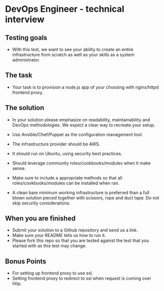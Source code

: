 # DevOps Engineer - technical interview

## Testing goals
  * With this test, we want to see your ability to create an entire infrastructure from scratch as well as your skills as a system administrator.

## The task
  * Your task is to provision a node.js app of your choosing with  nginx/httpd frontend proxy.

## The solution
  * In your solution please emphasize on readability, maintainability and DevOps methodologies. We expect a clear way to recreate your setup.

  * Use Ansible/Chef/Puppet as the configuration management tool.
  * The infrastructure provider should be AWS.
  * It should run on Ubuntu, using security best practices.
  * Should leverage community roles/cookbooks/modules when it make sense.
  * Make sure to include a appropriate methods so that all roles/cookbooks/modules can be installed when ran.

  * A clean bare minimum working infrastructure is preferred than a full blown solution pieced together with scissors, rope and duct tape. Do not skip security considerations.

## When you are finished
  * Submit your solution to a Github repository and send us a link.
  * Make sure your README tells us how to run it.
  * Please fork this repo so that you are tested against the test that you started with as this test may change.

## Bonus Points
  * For setting up frontend proxy to use ssl.
  * Setting frontend proxy to redirect to ssl when request is coming over http.
